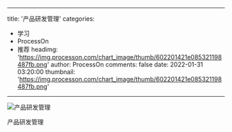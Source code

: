 
---
title: '产品研发管理'
categories: 
 - 学习
 - ProcessOn
 - 推荐
headimg: 'https://img.processon.com/chart_image/thumb/602201421e085321198487fb.png'
author: ProcessOn
comments: false
date: 2022-01-31 03:20:00
thumbnail: 'https://img.processon.com/chart_image/thumb/602201421e085321198487fb.png'
---

<div>   
<img class="thumb" alt="产品研发管理" src="https://img.processon.com/chart_image/thumb/602201421e085321198487fb.png" referrerpolicy="no-referrer">
<p>产品研发管理</p>  
</div>
            